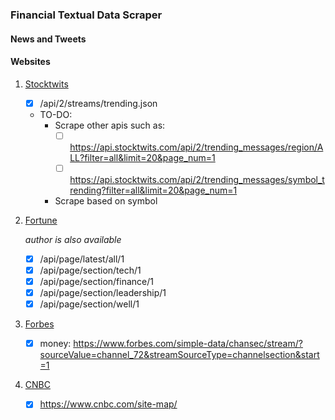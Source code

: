 ### Financial Textual Data Scraper

#### News and Tweets

#### Websites

1. [Stocktwits](https://Stocktwits.com)
	- [x] /api/2/streams/trending.json
	- TO-DO:
		- Scrape other apis such as:
			- [ ] https://api.stocktwits.com/api/2/trending_messages/region/ALL?filter=all&limit=20&page_num=1
			- [ ] https://api.stocktwits.com/api/2/trending_messages/symbol_trending?filter=all&limit=20&page_num=1
		- Scrape based on symbol

2. [Fortune](https://fortune.com/)

	*author is also available*

	- [x] /api/page/latest/all/1
	- [x] /api/page/section/tech/1
	- [x] /api/page/section/finance/1
	- [x] /api/page/section/leadership/1
	- [x] /api/page/section/well/1

3. [Forbes](https://forbes.com/)
	- [x] money: https://www.forbes.com/simple-data/chansec/stream/?sourceValue=channel_72&streamSourceType=channelsection&start=1

4. [CNBC](https://www.cnbc.com/)
	- [x] https://www.cnbc.com/site-map/